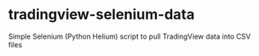 # tradingview-selenium-data
Simple Selenium (Python Helium) script to pull TradingView data into CSV files
